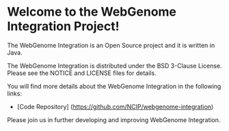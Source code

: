Welcome to the WebGenome Integration Project!
=====================================

The WebGenome Integration is an Open Source project and it is written in Java.

The WebGenome Integration is distributed under the BSD 3-Clause License.
Please see the NOTICE and LICENSE files for details.

You will find more details about the WebGenome Integration in the following links:
 * [Code Repository] (https://github.com/NCIP/webgenome-integration)
 
Please join us in further developing and improving WebGenome Integration.
